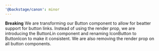 ```yaml
---
'@backstage/canon': minor
---
```


**Breaking** We are transforming our Button component to allow for beatter support for button links. Instead of using the render prop, we are introducing the ButtonLin component and renaming IconButton to ButtonIcon to make it consistent. We are also removing the render prop on all button components.
